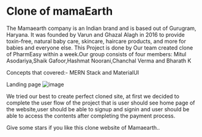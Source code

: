 # Clone of mamaEarth
The Mamaearth company is an Indian brand and is based out of Gurugram, Haryana. It was founded by Varun and Ghazal Alagh in 2016 to provide toxin-free, natural baby care, skincare, haircare products, and more for babies and everyone else. This Project is done by 
Our team created clone of PharmEasy within a week.Our group consists of four members: Mitul Asodariya,Shaik Gafoor,Hashmat Noorani,Chanchal Verma and Bharath K

Concepts that covered:-
MERN Stack and MaterialUI

Landing page
![image](https://user-images.githubusercontent.com/97445865/167440601-876e671f-e18b-4550-8a46-6c4acce3a681.png)

We tried our best to create perfect cloned site, at first we decided to complete the user flow of the project that is user should see home page of the website,user should be able to signup and signin and user should be able to access the contents after completing the payment process. 

Give some stars if you like this clone website of Mamaearth..
